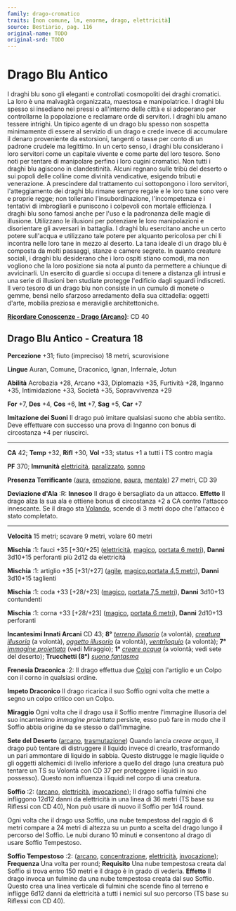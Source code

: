 ```yaml
---
family: drago-cromatico
traits: [non comune, lm, enorme, drago, elettricità]
source: Bestiario, pag. 116
original-name: TODO
original-srd: TODO
---
```


# Drago Blu Antico

I draghi blu sono gli eleganti e controllati cosmopoliti dei draghi cromatici.
La loro è una malvagità organizzata, maestosa e manipolatrice. I draghi blu
spesso si insediano nei pressi o all'interno delle città e si adoperano per
controllarne la popolazione e reclamare orde di servitori. I draghi blu amano
tessere intrighi. Un tipico agente di un drago blu spesso non sospetta
minimamente di essere al servizio di un drago e crede invece di accumulare il
denaro proveniente da estorsioni, tangenti o tasse per conto di un padrone
crudele ma legittimo. In un certo senso, i draghi blu considerano i loro
servitori come un capitale vivente e come parte del loro tesoro. Sono noti per
tentare di manipolare perfino i loro cugini cromatici. Non tutti i draghi blu
agiscono in clandestinità. Alcuni regnano sulle tribù del deserto o sui popoli
delle colline come divinità vendicative, esigendo tributi e venerazione. A
prescindere dal trattamento cui sottopongono i loro servitori, l'atteggiamento
dei draghi blu rimane sempre regale e le loro tane sono vere e proprie regge;
non tollerano l'insubordinazione, l'incompetenza e i tentativi di imbrogliarli e
puniscono i colpevoli con mortale efficienza. I draghi blu sono famosi anche per
l'uso e la padronanza delle magie di illusione. Utilizzano le illusioni per
potenziare le loro manipolazioni e disorientare gli avversari in battaglia. I
draghi blu esercitano anche un certo potere sull'acqua e utilizzano tale potere
per alquanto pericolosa per chi li incontra nelle loro tane in mezzo al deserto.
La tana ideale di un drago blu è composta da molti passaggi, stanze e camere
segrete. In quanto creature sociali, i draghi blu desiderano che i loro ospiti
stiano comodi, ma non vogliono che la loro posizione sia nota al punto da
permettere a chiunque di avvicinarli. Un esercito di guardie si occupa di tenere
a distanza gli intrusi e una serie di illusioni ben studiate protegge l'edificio
dagli sguardi indiscreti. Il vero tesoro di un drago blu non consiste in un
cumulo di monete o gemme, bensì nello sfarzoso arredamento della sua cittadella:
oggetti d'arte, mobilia preziosa e meraviglie architettoniche.

**[Ricordare Conoscenze - Drago (Arcano)](/azioni/ricordare-conoscenze)**: CD 40

## Drago Blu Antico - Creatura 18

**Percezione** +31; fiuto (impreciso) 18 metri, scurovisione

**Lingue** Auran, Comune, Draconico, Ignan, Infernale, Jotun

**Abilità** Acrobazia +28, Arcano +33, Diplomazia +35, Furtività +28, Inganno
+35, Intimidazione +33, Società +35, Sopravvivenza +29

**For** +7, **Des** +4, **Cos** +6, **Int** +7, **Sag** +5, **Car** +7

**Imitazione dei Suoni** Il drago può imitare qualsiasi suono che abbia sentito.
Deve effettuare con successo una prova di Inganno con bonus di circostanza +4
per riuscirci.

---

**CA** 42; **Temp** +32, **Rifl** +30, **Vol** +33; status +1 a tutti i TS
contro magia

**PF** 370; **Immunità** [elettricità](/tratti/elettricita),
[paralizzato](/condizioni/paralizzato), [sonno](/tratti/sonno)

**Presenza Terrificante** ([aura](/tratti/aura), [emozione](/tratti/emozione),
[paura](/tratti/paura), [mentale](/tratti/mentale)) 27 metri, CD 39

**Deviazione d'Ala** :R: **Innesco** Il drago è bersagliato da un attacco.
**Effetto** Il drago alza la sua ala e ottiene bonus di circostanza +2 a CA
contro l'attacco innescante. Se il drago sta [Volando](/azioni/volare), scende
di 3 metri dopo che l'attacco è stato completato.

---

**Velocità** 15 metri; scavare 9 metri, volare 60 metri

**Mischia** :1: fauci +35 \[+30/+25] ([elettricità](/tratti/elettricita),
[magico](/tratti/magico), [portata 6 metri](/tratti/portata)), **Danni** 3d10+15
perforanti più 2d12 da elettricità

**Mischia** :1: artiglio +35 \[+31/+27] ([agile](/tratti/agile),
[magico](/tratti/magico),[portata 4,5 metri](/tratti/portata)), **Danni**
3d10+15 taglienti

**Mischia** :1: coda +33 \[+28/+23] ([magico](/tratti/magico),
[portata 7,5 metri](/tratti/portata)), **Danni** 3d10+13 contundenti

**Mischia** :1: corna +33 \[+28/+23] ([magico](/tratti/magico),
[portata 6 metri](/tratti/portata)), **Danni** 2d10+13 perforanti

**Incantesimi Innati Arcani** CD 43; **8°**
_[terreno illusorio](/incantesimi/terreno-illusorio)_ (a volontà),
_[creatura illusoria](/incantesimi/creatura-illusoria)_ (a volontà),
_[oggetto illusorio](/incantesimi/oggetto-illusorio)_ (a volontà),
_[ventriloquio](/incantesimi/ventriloquio)_ (a volontà); **7°**
_[immagine proiettata](/incantesimi/immagine-proiettata)_ (vedi Miraggio);
**1°** _[creare acqua](/incantesimi/creare-acqua)_ (a volontà; vedi sete del
deserto); **Trucchetti (8°)** _[suono fantasma](/incantesimi/suono-fantasma)_

**Frenesia Draconica** :2: Il drago effettua due [Colpi](/azioni/colpire) con
l'artiglio e un Colpo con il corno in qualsiasi ordine.

**Impeto Draconico** Il drago ricarica il suo Soffio ogni volta che mette a
segno un colpo critico con un Colpo.

**Miraggio** Ogni volta che il drago usa il Soffio mentre l'immagine illusoria
del suo incantesimo _immagine proiettata_ persiste, esso può fare in modo che il
Soffio abbia origine da se stesso o dall'immagine.

**Sete del Deserto** ([arcano](/tratti/arcano),
[trasmutazione](/tratti/trasmutazione)) Quando lancia _creare acqua_, il drago
può tentare di distruggere il liquido invece di crearlo, trasformando un pari
ammontare di liquido in sabbia. Questo distrugge le magie liquide o gli oggetti
alchemici di livello inferiore a quello del drago (una creatura può tentare un
TS su Volontà con CD 37 per proteggere i liquidi in suo possesso). Questo non
influenza i liquidi nel corpo di una creatura.

**Soffio** :2: ([arcano](/tratti/arcano), [elettricità](/tratti/elettricita),
[invocazione](/tratti/invocazione)); Il drago soffia fulmini che infliggono
12d12 danni da elettricità in una linea di 36 metri (TS base su Riflessi con CD
40), Non può usare di nuovo il Soffio per 1d4 round.

Ogni volta che il drago usa Soffio, una nube tempestosa del raggio di 6 metri
compare a 24 metri di altezza su un punto a scelta del drago lungo il percorso
del Soffio. Le nubi durano 10 minuti e consentono al drago di usare Soffio
Tempestoso.

**Soffio Tempestoso** :2: ([arcano](/tratti/arcano),
[concentrazione](/tratti/concentrazione), [elettricità](/tratti/elettricita),
[invocazione](/tratti/invocazione)); **Frequenza** Una volta per round;
**Requisito** Una nube tempestosa creata dal Soffio si trova entro 150 metri e
il drago è in grado di vederla. **Effetto** Il drago invoca un fulmine da una
nube tempestosa creata dal suo Soffio. Questo crea una linea verticale di
fulmini che scende fino al terreno e infligge 6d12 danni da elettricità a tutti
i nemici sul suo percorso (TS base su Riflessi con CD 40).
